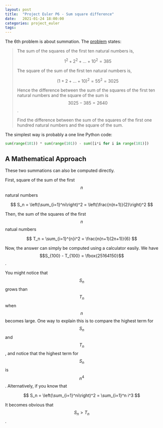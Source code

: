 ```yaml
---
layout: post
title:  "Project Euler P6 - Sum square difference"
date:   2021-01-24 18:00:00
categories: project_euler
tags:
---
```


The 6th problem is about summation. The [problem](https://projecteuler.net/problem=6) states:

> The sum of the squares of the first ten natural numbers is,
>
> 
> $$
> 1^2 + 2^2 + ... + 10^2 = 385
> $$
> 
>
> The square of the sum of the first ten natural numbers is,
>
> 
> $$
> (1 + 2 + ... + 10)^2 = 55^2 = 3025
> $$
> 
>
> Hence the difference between the sum of the squares of the first ten natural numbers and the square of the sum is $$3025 - 385 = 2640$$.
>
> Find the difference between the sum of the squares of the first one hundred natural numbers and the square of the sum.

The simplest way is probably a one line Python code:

```python
sum(range(101)) * sum(range(101)) - sum([i*i for i in range(101)])
```

## A Mathematical Approach

These two summations can also be computed directly.

First, square of the sum of the first $$n$$ natural numbers


$$
S_n = \left(\sum_{i=1}^ni\right)^2 = \left(\frac{n(n+1)}{2}\right)^2
$$


Then, the sum of the squares of the first $$n$$ natual numbers 


$$
T_n = \sum_{i=1}^{n}i^2 = \frac{n(n+1)(2n+1)}{6}
$$


Now, the answer can simply be computed using a calculator easily. We have $$S_{100} - T_{100} = \fbox{25164150}$$.

You might notice that $$S_n$$ grows than $$T_n$$ when $$n$$ becomes large. One way to explain this is to compare the highest term for $$S_n$$ and $$T_n$$, and notice that the highest term for $$S_n$$ is $$n^4$$. Alternatively, if you know that


$$
S_n = \left(\sum_{i=1}^ni\right)^2 = \sum_{i=1}^n i^3
$$


It becomes obvious that $$S_n > T_n$$.

